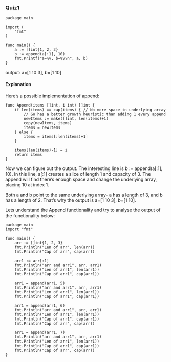 ### Quiz1
```golang
package main

import (
	"fmt"
)

func main() {
	a := []int{1, 2, 3}
	b := append(a[:1], 10)
	fmt.Printf("a=%v, b=%v\n", a, b)
}
```

output: a=[1 10 3], b=[1 10]


#### Explanation 
Here’s a possible implementation of append:

```golang
func Append(items []int, i int) []int {
	if len(items) == cap(items) { // No more space in underlying array
		// Go has a better growth heuristic than adding 1 every append
		newItems := make([]int, len(items)+1)
		copy(newItems, items)
		items = newItems
	} else {
		items = items[:len(items)+1]
	}

	items[len(items)-1] = i
	return items
}
```
Now we can figure out the output. The interesting line is b := append(a[:1], 10). In this line, a[:1] creates a slice of length 1 and capacity of 3. The append will find there’s enough space and change the underlying array, placing 10 at index 1.

Both a and b point to the same underlying array- a has a length of 3, and b has a length of 2. That’s why the output is a=[1 10 3], b=[1 10].

Lets understand the Append functionality and try to analyse the output of the functionality below:

```golang
package main
import "fmt"

func main() {
    arr := []int{1, 2, 3}
    fmt.Println("Len of arr", len(arr))
    fmt.Println("Cap of arr", cap(arr))
    
    arr1 := arr[:1]
    fmt.Println("arr and arr1", arr, arr1)
    fmt.Println("Len of arr1", len(arr1))
    fmt.Println("Cap of arr1", cap(arr1))
    
    arr1 = append(arr1, 5)
    fmt.Println("arr and arr1", arr, arr1)
    fmt.Println("Len of arr1", len(arr1))
    fmt.Println("Cap of arr1", cap(arr1))
       
    arr1 = append(arr1, 6)
    fmt.Println("arr and arr1", arr, arr1)
    fmt.Println("Len of arr1", len(arr1))
    fmt.Println("Cap of arr1", cap(arr1))
    fmt.Println("Cap of arr", cap(arr))
    
    arr1 = append(arr1, 7)
    fmt.Println("arr and arr1", arr, arr1)
    fmt.Println("Len of arr1", len(arr1))
    fmt.Println("Cap of arr1", cap(arr1))
    fmt.Println("Cap of arr", cap(arr))
}
```
